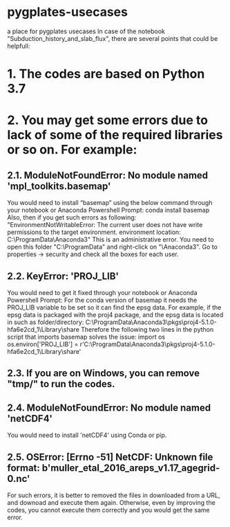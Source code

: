 # pygplates-usecases
a place for pygplates usecases
In case of the notebook "Subduction_history_and_slab_flux", there are several points that could be helpfull:
# 1. The codes are based on Python 3.7
# 2. You may get some errors due to lack of some of the required libraries or so on. For example:
## 2.1. ModuleNotFoundError: No module named 'mpl_toolkits.basemap'
You would need to install “basemap” using the below command through your notebook or Anaconda Powershell Prompt: conda install basemap
Also, then if you get such errors as following:
"EnvironmentNotWritableError: The current user does not have write permissions to the target environment.
  environment location: C:\ProgramData\Anaconda3"
This is an administrative error. You need to open this folder "C:\ProgramData\" and right-click on "\Anaconda3". Go to properties -> security and check all the boxes for each user.
## 2.2. KeyError: 'PROJ_LIB'
You would need to get it fixed through your notebook or Anaconda Powershell Prompt:
For the conda version of basemap it needs the PROJ_LIB variable to be set so it can find the epsg data.
For example, if the epsg data is packaged with the proj4 package, and the epsg data is located in such as folder/directory:
C:\ProgramData\Anaconda3\pkgs\proj4-5.1.0-hfa6e2cd_1\Library\share
Therefore the following two lines in the python script that imports basemap solves the issue:
import os
os.environ['PROJ_LIB'] = r'C:\ProgramData\Anaconda3\pkgs\proj4-5.1.0-hfa6e2cd_1\Library\share'
## 2.3. If you are on Windows, you can remove "tmp/" to run the codes.
## 2.4. ModuleNotFoundError: No module named 'netCDF4' 
You would need to install 'netCDF4' using Conda or pip.
## 2.5. OSError: [Errno -51] NetCDF: Unknown file format: b'muller_etal_2016_areps_v1.17_agegrid-0.nc'
For such errors, it is better to removed the files in downloaded from a URL, and downoad and execute them again. Otherwise, even by improving the codes, you cannot execute them correctly and you would get the same error.
